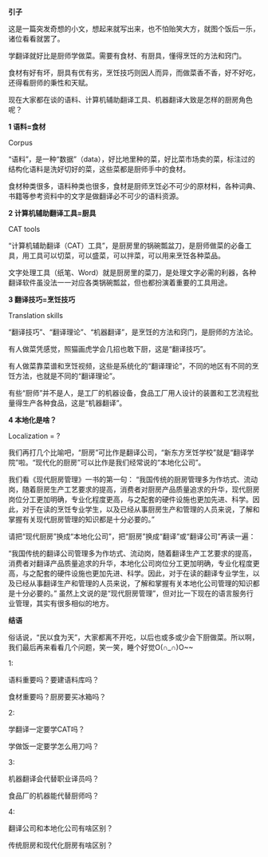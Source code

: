 **引子**

这是一篇突发奇想的小文，想起来就写出来，也不怕贻笑大方，就图个饭后一乐，诸位看看就罢了。

学翻译就好比是厨师学做菜。需要有食材、有厨具，懂得烹饪的方法和窍门。

食材有好有坏，厨具有优有劣，烹饪技巧则因人而异，而做菜香不香，好不好吃，还得看厨师的秉性和天赋。

现在大家都在谈的语料、计算机辅助翻译工具、机器翻译大致是怎样的厨房角色呢？

**1 语料=食材**

Corpus

“语料”，是一种“数据”（data），好比地里种的菜，好比菜市场卖的菜，标注过的结构化语料是洗好切好的菜，这些菜都是厨师手中的食材。

食材种类很多，语料种类也很多，食材是厨师烹饪必不可少的原材料，各种词典、书籍等参考资料中的文字是做翻译必不可少的语料资源。

**2 计算机辅助翻译工具=厨具**

CAT tools

“计算机辅助翻译（CAT）工具”，是厨房里的锅碗瓢盆刀，是厨师做菜的必备工具，用工具可以切菜，可以盛菜，可以拌菜，可以用来烹饪各种菜品。

文字处理工具（纸笔、Word）就是厨房里的菜刀，是处理文字必需的利器，各种翻译软件虽没法一一对应各类锅碗瓢盆，但也都扮演着重要的工具用途。

**3 翻译技巧=烹饪技巧**

Translation skills

“翻译技巧”、“翻译理论”、“机器翻译”，是烹饪的方法和窍门，是厨师的方法论。

有人做菜凭感觉，照猫画虎学会几招也敢下厨，这是“翻译技巧”。

有人做菜靠菜谱和烹饪视频，这些是系统化的“翻译理论”，不同的地区有不同的烹饪方法，也就是不同的“翻译理论”。

有些“厨师”并不是人，是工厂的机器设备，食品工厂用人设计的装置和工艺流程批量得生产各种食品，这是“机器翻译”。

**4 本地化是啥？**

Localization = ?

我们再打几个比喻吧，“厨房”可比作是翻译公司，“新东方烹饪学校”就是“翻译学院”啦。“现代化的厨房”可以比作是我们经常说的“本地化公司”。

我们看《现代厨房管理》一书的第一句：
“我国传统的厨房管理多为作坊式、流动岗，随着厨房生产工艺要求的提高，消费者对厨房产品质量追求的升华，现代厨房岗位分工更加明确，专业化程度更高，与之配套的硬件设施也更加先进、科学。因此，对于在读的烹饪专业学生，以及已经从事厨房生产和管理的人员来说，了解和掌握有关现代厨房管理的知识都是十分必要的。”

请把“现代厨房”换成“本地化公司”，把“厨房”换成“翻译”或“翻译公司”再读一遍：

“我国传统的翻译公司管理多为作坊式、流动岗，随着翻译生产工艺要求的提高，消费者对翻译产品质量追求的升华，本地化公司岗位分工更加明确，专业化程度更高，与之配套的硬件设施也更加先进、科学。因此，对于在读的翻译专业学生，以及已经从事翻译生产和管理的人员来说，了解和掌握有关本地化公司管理的知识都是十分必要的。”
虽然上文说的是“现代厨房管理”，但对比一下现在的语言服务行业管理，其实有很多相似的地方。

**结语**

俗话说，“民以食为天”，大家都离不开吃，以后也或多或少会下厨做菜。所以啊，我们最后再来看看几个问题，笑一笑，睡个好觉O(∩_∩)O~~

1:

语料重要吗？要建语料库吗？

食材重要吗？厨房要买冰箱吗？

2:

学翻译一定要学CAT吗？

学做饭一定要学怎么用刀吗？

3:

机器翻译会代替职业译员吗？

食品厂的机器能代替厨师吗？

4:

翻译公司和本地化公司有啥区别？

传统厨房和现代化厨房有啥区别？